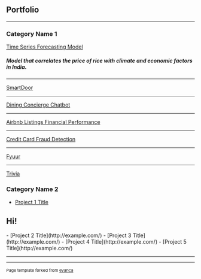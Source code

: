 ## Portfolio

---

### Category Name 1 

[Time Series Forecasting Model](https://github.com/Roshni96/Rice_price_forecast)

<h5>Model that correlates the price of rice with climate and economic factors in India.</h5>


---
[SmartDoor](/sample_page)


---
[Dining Concierge Chatbot](/sample_page)


---
[Airbnb Listings Financial Performance](/sample_page)


---
[Credit Card Fraud Detection](/sample_page)


---
[Fyuur](/sample_page)


---
[Trivia](/sample_page)


### Category Name 2

- [Project 1 Title](http://example.com/)
<h2>Hi!</h2>
- [Project 2 Title](http://example.com/)
- [Project 3 Title](http://example.com/)
- [Project 4 Title](http://example.com/)
- [Project 5 Title](http://example.com/)

---



---
<p style="font-size:11px">Page template forked from <a href="https://github.com/evanca/quick-portfolio">evanca</a></p>
<!-- Remove above link if you don't want to attibute -->
